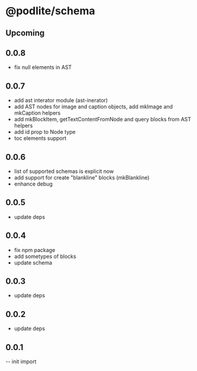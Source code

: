 # @podlite/schema

## Upcoming
## 0.0.8
- fix null elements in AST
## 0.0.7
- add ast interator module (ast-inerator) 
- add AST nodes for image and caption objects, add mkImage and mkCaption helpers 
- add mkBlockItem, getTextContentFromNode and query blocks from AST helpers
- add id prop to Node type
- toc elements support
## 0.0.6
- list of supported schemas is explicit now
- add support for create "blankline" blocks (mkBlankline)
- enhance debug
## 0.0.5
- update deps
## 0.0.4
- fix npm package
- add sometypes of blocks
- update schema
 
## 0.0.3
- update deps
## 0.0.2
- update deps

## 0.0.1
-- init import
